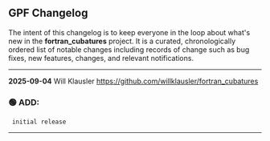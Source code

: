 ## GPF Changelog

The intent of this changelog is to keep everyone in the loop about
what's new in the **fortran_cubatures**  project. It is a curated,
chronologically ordered list of notable changes including records
of change such as bug fixes, new features, changes, and relevant
notifications.

---
**2025-09-04**  Will Klausler  <https://github.com/willklausler/fortran_cubatures>

### :green_circle: ADD:
     initial release
---

<!--
EXAMPLE:
**YYYY-MM-DD**  FIRSTNAME LASTNAME  <https://github.com/YOUR_SITE_NAME/YOUR_REPOSITORY_NAME

### :green_circle: ADD:
       + A new function was added that does this
         great stuff
### :orange_circle: DIFF:
       + You might not like this but we changed how things work
### :red_circle: FIX:
       + did not work on several platforms, but now it works
         like it was intended to.
-->
